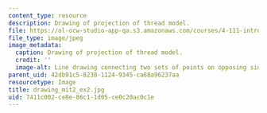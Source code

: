 ```yaml
---
content_type: resource
description: Drawing of projection of thread model.
file: https://ol-ocw-studio-app-qa.s3.amazonaws.com/courses/4-111-introduction-to-architecture-environmental-design-spring-2014/7411c002ce8e86c11d05ce0c20ac0c1e_drawing_mit2_ex2.jpg
file_type: image/jpeg
image_metadata:
  caption: Drawing of projection of thread model.
  credit: ''
  image-alt: Line drawing connecting two sets of points on opposing sides.
parent_uid: 42db91c5-8238-1124-9345-ca68a96237aa
resourcetype: Image
title: drawing_mit2_ex2.jpg
uid: 7411c002-ce8e-86c1-1d05-ce0c20ac0c1e
---
```

